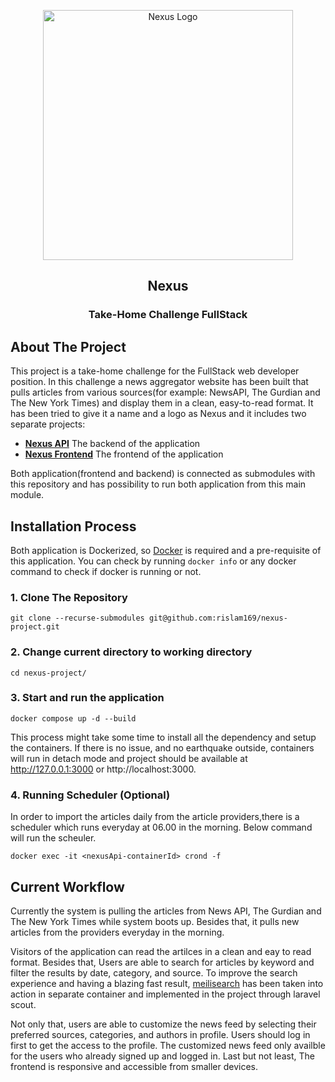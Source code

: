 <p align="center"><a href="#" onclick="alert('Project is not deployed')" target="_blank"><img src="https://i.ibb.co/k266Mg9/logo.png" width="400" alt="Nexus Logo"></a></p>

<p align="center">
<h2 align="center">Nexus</h2>
<h3 align="center">Take-Home Challenge FullStack</h3>
</p>

## About The Project

This project is a take-home challenge for the FullStack web developer position. In this challenge a news aggregator website has been built that pulls articles from various sources(for example: NewsAPI, The Gurdian and The New York Times) and display them in a clean, easy-to-read format. It has been tried to give it a name and a logo as Nexus and it includes two separate projects:

- **[Nexus API](https://github.com/rislam169/nexus-api)** The backend of the application
- **[Nexus Frontend](https://github.com/rislam169/nexus-news)** The frontend of the application

Both application(frontend and backend) is connected as submodules with this repository and has possibility to run both application from this main module.

## Installation Process

Both application is Dockerized, so [Docker](https://docs.docker.com/get-docker/) is required and a pre-requisite of this application. You can check by running `docker info` or any docker command to check if docker is running or not.

### 1. Clone The Repository

```
git clone --recurse-submodules git@github.com:rislam169/nexus-project.git
```

### 2. Change current directory to working directory

```
cd nexus-project/
```

### 3. Start and run the application

```
docker compose up -d --build
```

This process might take some time to install all the dependency and setup the containers. If there is no issue, and no earthquake outside, containers will run in detach mode and project should be available at http://127.0.0.1:3000 or http://localhost:3000.

### 4. Running Scheduler (Optional)

In order to import the articles daily from the article providers,there is a scheduler which runs everyday at 06.00 in the morning. Below command will run the scheuler.

```
docker exec -it <nexusApi-containerId> crond -f
```

## Current Workflow

Currently the system is pulling the articles from News API, The Gurdian and The New York Times while system boots up. Besides that, it pulls new articles from the providers everyday in the morning.

Visitors of the application can read the artilces in a clean and eay to read format. Besides that, Users are able to search for articles by keyword and filter the results by date, category, and source. To improve the search experience and having a blazing fast result, [meilisearch](https://www.meilisearch.com/) has been taken into action in separate container and implemented in the project through laravel scout.

Not only that, users are able to customize the news feed by selecting their preferred sources, categories, and authors in profile. Users should log in first to get the access to the profile. The customized news feed only availble for the users who already signed up and logged in. Last but not least, The frontend is responsive and accessible from smaller devices.
